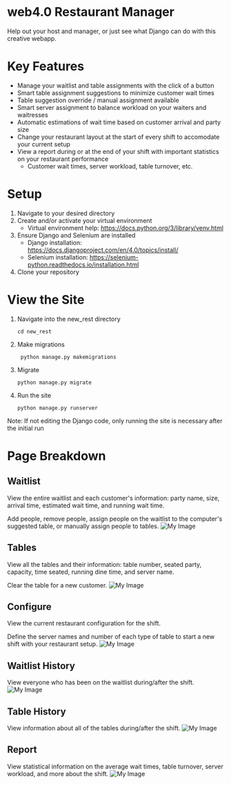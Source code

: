 # web4.0 Restaurant Manager
Help out your host and manager, or just see what Django can do with this creative webapp.

# Key Features
* Manage your waitlist and table assignments with the click of a button
* Smart table assignment suggestions to minimize customer wait times
* Table suggestion override / manual assignment available
* Smart server assignment to balance workload on your waiters and waitresses
* Automatic estimations of wait time based on customer arrival and party size
* Change your restaurant layout at the start of every shift to accomodate your current setup
* View a report during or at the end of your shift with important statistics on your restaurant performance
    * Customer wait times, server workload, table turnover, etc.


# Setup
1. Navigate to your desired directory
2. Create and/or activate your virtual environment
    * Virtual environment help: https://docs.python.org/3/library/venv.html
3. Ensure Django and Selenium are installed
    * Django installation: https://docs.djangoproject.com/en/4.0/topics/install/
    * Selenium installation: https://selenium-python.readthedocs.io/installation.html
4. Clone your repository

# View the Site
1. Navigate into the new_rest directory
    ```
    cd new_rest
    ```
2. Make migrations
   ```
    python manage.py makemigrations
    ``` 
3. Migrate
    ```
    python manage.py migrate
    ```
4. Run the site
    ```
    python manage.py runserver
    ```

Note: If not editing the Django code, only running the site is necessary after the initial run

# Page Breakdown
## Waitlist
View the entire waitlist and each customer's information: party name, size, arrival time, estimated wait time, and running wait time.

Add people, remove people, assign people on the waitlist to the computer's suggested table, or manually assign people to tables.
![My Image](readme_pics/waitlist.png)

## Tables
View all the tables and their information: table number, seated party, capacity, time seated, running dine time, and server name.

Clear the table for a new customer.
![My Image](readme_pics/tables.png)

## Configure
View the current restaurant configuration for the shift.

Define the server names and number of each type of table to start a new shift with your restaurant setup.
![My Image](readme_pics/config.png)

## Waitlist History
View everyone who has been on the waitlist during/after the shift.
![My Image](readme_pics/waitlist_history.png)

## Table History
View information about all of the tables during/after the shift.
![My Image](readme_pics/table_history.png)

## Report
View statistical information on the average wait times, table turnover, server workload, and more about the shift.
![My Image](readme_pics/stats.png)

